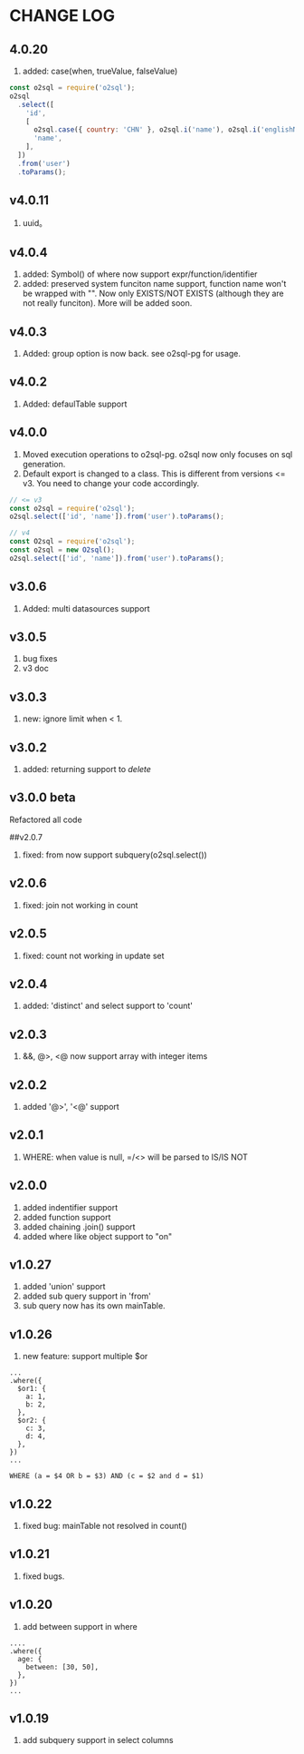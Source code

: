 # CHANGE LOG

## 4.0.20

1. added: case(when, trueValue, falseValue)
```javascript
const o2sql = require('o2sql');
o2sql
  .select([
    'id',
    [
      o2sql.case({ country: 'CHN' }, o2sql.i('name'), o2sql.i('englishName')),
      'name',
    ],
  ])
  .from('user')
  .toParams();
```

## v4.0.11

1. uuid。

## v4.0.4

1. added: Symbol() of where now support expr/function/identifier
2. added: preserved system funciton name support, function name won't be wrapped with "". Now only EXISTS/NOT EXISTS (although they are not really funciton). More will be added soon.

## v4.0.3

1. Added: group option is now back. see o2sql-pg for usage.

## v4.0.2

1. Added: defaulTable support

## v4.0.0

1. Moved execution operations to o2sql-pg. o2sql now only focuses on sql generation.
2. Default export is changed to a class. This is different from versions <= v3. You need to change your code accordingly.

```javascript
// <= v3
const o2sql = require('o2sql');
o2sql.select(['id', 'name']).from('user').toParams();

// v4
const O2sql = require('o2sql');
const o2sql = new O2sql();
o2sql.select(['id', 'name']).from('user').toParams();
```

## v3.0.6

1. Added: multi datasources support

## v3.0.5

1. bug fixes
2. v3 doc

## v3.0.3

1. new: ignore limit when < 1.

## v3.0.2

1. added: returning support to _delete_

## v3.0.0 beta

Refactored all code

##v2.0.7

1. fixed: from now support subquery(o2sql.select())

## v2.0.6

1. fixed: join not working in count

## v2.0.5

1. fixed: count not working in update set

## v2.0.4

1. added: 'distinct' and select support to 'count'

## v2.0.3

1. &&, @>, <@ now support array with integer items

## v2.0.2

1. added '@>', '<@' support

## v2.0.1

1. WHERE: when value is null, =/<> will be parsed to IS/IS NOT

## v2.0.0

1. added indentifier support
2. added function support
3. added chaining .join() support
4. added where like object support to "on"

## v1.0.27

1. added 'union' support
2. added sub query support in 'from'
3. sub query now has its own mainTable.

## v1.0.26

1. new feature: support multiple \$or

```
...
.where({
  $or1: {
    a: 1,
    b: 2,
  },
  $or2: {
    c: 3,
    d: 4,
  },
})
...
```

```
WHERE (a = $4 OR b = $3) AND (c = $2 and d = $1)
```

## v1.0.22

1. fixed bug: mainTable not resolved in count()

## v1.0.21

1. fixed bugs.

## v1.0.20

1. add between support in where

```
....
.where({
  age: {
    between: [30, 50],
  },
})
...
```

## v1.0.19

1. add subquery support in select columns

